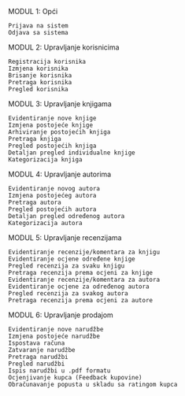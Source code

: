MODUL 1: Opći 

	Prijava na sistem
	Odjava sa sistema

MODUL 2: Upravljanje korisnicima

	Registracija korisnika
	Izmjena korisnika
	Brisanje korisnika
	Pretraga korisnika
	Pregled korisnika

MODUL 3: Upravljanje knjigama

	Evidentiranje nove knjige
	Izmjena postojeće knjige
	Arhiviranje postojećih knjiga
	Pretraga knjiga
	Pregled postojećih knjiga
	Detaljan pregled individualne knjige
	Kategorizacija knjiga

MODUL 4: Upravljanje autorima

	Evidentiranje novog autora
	Izmjena postojećeg autora
	Pretraga autora
	Pregled postojećih autora
	Detaljan pregled određenog autora
	Kategorizacija autora

MODUL 5: Upravljanje recenzijama

	Evidentiranje recenzije/komentara za knjigu
	Evidentiranje ocjene određene knjige
	Pregled recenzija za svaku knjigu
	Pretraga recenzija prema ocjeni za knjige
	Evidentiranje recenzije/komentara za autora
	Evidentiranje ocjene za određenog autora
	Pregled recenzija za svakog autora
	Pretraga recenzija prema ocjeni za autore

MODUL 6: Upravljanje prodajom

	Evidentiranje nove narudžbe
	Izmjena postojeće narudžbe
	Ispostava računa
	Zatvaranje narudžbe
	Pretraga narudžbi
	Pregled narudžbi
	Ispis narudžbi u .pdf formatu
	Ocjenjivanje kupca (Feedback kupovine)
	Obračunavanje popusta u skladu sa ratingom kupca
